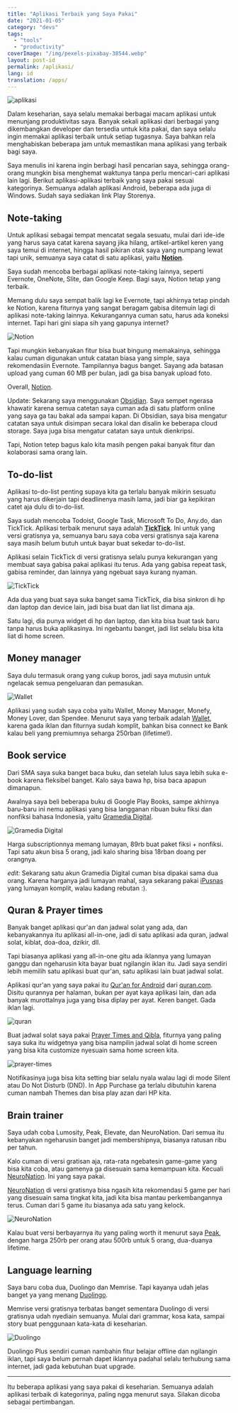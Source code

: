 ```yaml
---
title: "Aplikasi Terbaik yang Saya Pakai"
date: "2021-01-05"
category: "devs"
tags:
  - "tools"
  - "productivity"
coverImage: "/img/pexels-pixabay-38544.webp"
layout: post-id
permalink: /aplikasi/
lang: id
translation: /apps/
---
```


![aplikasi](/img/pexels-pixabay-38544.webp)

Dalam keseharian, saya selalu memakai berbagai macam aplikasi untuk menunjang produktivitas saya. Banyak sekali aplikasi dari berbagai yang dikembangkan developer dan tersedia untuk kita pakai, dan saya selalu ingin memakai aplikasi terbaik untuk setiap tugasnya. Saya bahkan rela menghabiskan beberapa jam untuk memastikan mana aplikasi yang terbaik bagi saya.

Saya menulis ini karena ingin berbagi hasil pencarian saya, sehingga orang-orang mungkin bisa menghemat waktunya tanpa perlu mencari-cari aplikasi lain lagi. Berikut aplikasi-aplikasi terbaik yang saya pakai sesuai kategorinya. Semuanya adalah aplikasi Android, beberapa ada juga di Windows. Sudah saya sediakan link Play Storenya.

## Note-taking

Untuk aplikasi sebagai tempat mencatat segala sesuatu, mulai dari ide-ide yang harus saya catat karena sayang jika hilang, artikel-artikel keren yang saya temui di internet, hingga hasil pikiran otak saya yang numpang lewat tapi unik, semuanya saya catat di satu aplikasi, yaitu **[Notion](https://play.google.com/store/apps/details?id=notion.id&hl=en&gl=US)**.

Saya sudah mencoba berbagai aplikasi note-taking lainnya, seperti Evernote, OneNote, Slite, dan Google Keep. Bagi saya, Notion tetap yang terbaik.

Memang dulu saya sempat balik lagi ke Evernote, tapi akhirnya tetap pindah ke Notion, karena fiturnya yang sangat beragam gabisa ditemuin lagi di aplikasi note-taking lainnya. Kekurangannya cuman satu, harus ada koneksi internet. Tapi hari gini siapa sih yang gapunya internet?

![Notion](/img/notion.webp)

Tapi mungkin kebanyakan fitur bisa buat bingung memakainya, sehingga kalau cuman digunakan untuk catatan biasa yang simple, saya rekomendasiin Evernote. Tampilannya bagus banget. Sayang ada batasan upload yang cuman 60 MB per bulan, jadi ga bisa banyak upload foto.

Overall, [Notion](https://play.google.com/store/apps/details?id=notion.id&hl=en&gl=US).

Update: Sekarang saya menggunakan [Obsidian](https://obsidian.md/). Saya sempet ngerasa khawatir karena semua catetan saya cuman ada di satu platform online yang saya ga tau bakal ada sampai kapan. Di Obsidian, saya bisa mengatur catatan saya untuk disimpan secara lokal dan disalin ke beberapa cloud storage. Saya juga bisa mengatur catatan saya untuk dienkripsi.

Tapi, Notion tetep bagus kalo kita masih pengen pakai banyak fitur dan kolaborasi sama orang lain.

## To-do-list

Aplikasi to-do-list penting supaya kita ga terlalu banyak mikirin sesuatu yang harus dikerjain tapi deadlinenya masih lama, jadi biar ga kepikiran catet aja dulu di to-do-list.

Saya sudah mencoba Todoist, Google Task, Microsoft To Do, Any.do, dan TickTick. Aplikasi terbaik menurut saya adalah **[TickTick](https://play.google.com/store/apps/details?id=notion.id&hl=en&gl=US)**. Ini untuk yang versi gratisnya ya, semuanya baru saya coba versi gratisnya saja karena saya masih belum butuh untuk bayar buat sekedar to-do-list.

Aplikasi selain TickTick di versi gratisnya selalu punya kekurangan yang membuat saya gabisa pakai aplikasi itu terus. Ada yang gabisa repeat task, gabisa reminder, dan lainnya yang ngebuat saya kurang nyaman.

![TickTick](/img/tick.webp)

Ada dua yang buat saya suka banget sama TickTick, dia bisa sinkron di hp dan laptop dan device lain, jadi bisa buat dan liat list dimana aja.

Satu lagi, dia punya widget di hp dan laptop, dan kita bisa buat task baru tanpa harus buka aplikasinya. Ini ngebantu banget, jadi list selalu bisa kita liat di home screen.

## Money manager

Saya dulu termasuk orang yang cukup boros, jadi saya mutusin untuk ngelacak semua pengeluaran dan pemasukan.

![Wallet](/img/wallet.webp)

Aplikasi yang sudah saya coba yaitu Wallet, Money Manager, Monefy, Money Lover, dan Spendee. Menurut saya yang terbaik adalah [Wallet](https://play.google.com/store/apps/details?id=com.droid4you.application.wallet&hl=en&gl=US), karena gada iklan dan fiturnya sudah komplit, bahkan bisa connect ke Bank kalau beli yang premiumnya seharga 250rban (lifetime!).

## Book service

Dari SMA saya suka banget baca buku, dan setelah lulus saya lebih suka e-book karena fleksibel banget. Kalo saya bawa hp, bisa baca apapun dimanapun.

Awalnya saya beli beberapa buku di Google Play Books, sampe akhirnya baru-baru ini nemu aplikasi yang bisa langganan ribuan buku fiksi dan nonfiksi bahasa Indonesia, yaitu [Gramedia Digital](https://play.google.com/store/apps/details?id=com.droid4you.application.wallet&hl=en&gl=US).

![Gramedia Digital](/img/gramed.webp)

Harga subscriptionnya memang lumayan, 89rb buat paket fiksi + nonfiksi. Tapi satu akun bisa 5 orang, jadi kalo sharing bisa 18rban doang per orangnya.

_edit:_ Sekarang satu akun Gramedia Digital cuman bisa dipakai sama dua orang. Karena harganya jadi lumayan mahal, saya sekarang pakai [iPusnas](https://play.google.com/store/apps/details?id=mam.reader.ipusnas&hl=en_US&gl=US) yang lumayan komplit, walau kadang rebutan :).

## Quran & Prayer times

Banyak banget aplikasi qur'an dan jadwal solat yang ada, dan kebanyakannya itu aplikasi all-in-one, jadi di satu aplikasi ada quran, jadwal solat, kiblat, doa-doa, dzikir, dll.

Tapi biasanya aplikasi yang all-in-one gitu ada iklannya yang lumayan ganggu dan ngeharusin kita bayar buat ngilangin iklan itu. Jadi saya sendiri lebih memilih satu aplikasi buat qur'an, satu aplikasi lain buat jadwal solat.

Aplikasi qur'an yang saya pakai itu [Qur'an for Android](https://play.google.com/store/apps/details?id=com.quran.labs.androidquran&hl=en&gl=US) dari [quran.com](http://quran.com). Disitu qurannya per halaman, bukan per ayat kaya aplikasi lain, dan ada banyak murottalnya juga yang bisa diplay per ayat. Keren banget. Gada iklan lagi.

![quran](/img/qurancom.webp)

Buat jadwal solat saya pakai [Prayer Times and Qibla](https://play.google.com/store/apps/details?id=com.reworewo.prayertimes&hl=en&gl=US), fiturnya yang paling saya suka itu widgetnya yang bisa nampilin jadwal solat di home screen yang bisa kita customize nyesuain sama home screen kita.

![prayer-times](/img/prayertimes.webp)

Notifikasinya juga bisa kita setting biar selalu nyala walau lagi di mode Silent atau Do Not Disturb (DND). In App Purchase ga terlalu dibutuhin karena cuman nambah Themes dan bisa play azan dari HP kita.

## Brain trainer

Saya udah coba Lumosity, Peak, Elevate, dan NeuroNation. Dari semua itu kebanyakan ngeharusin banget jadi membershipnya, biasanya ratusan ribu per tahun.

Kalo cuman di versi gratisan aja, rata-rata ngebatesin game-game yang bisa kita coba, atau gamenya ga disesuain sama kemampuan kita. Kecuali [NeuroNation](https://play.google.com/store/apps/details?id=air.nn.mobile.app.main&hl=en&gl=US). Ini yang saya pakai.

[NeuroNation](https://play.google.com/store/apps/details?id=air.nn.mobile.app.main&hl=en&gl=US) di versi gratisnya bisa ngasih kita rekomendasi 5 game per hari yang disesuain sama tingkat kita, jadi kita bisa mantau perkembangannya terus. Cuman dari 5 game itu biasanya ada satu yang kelock.

![NeuroNation](/img/neuronation.webp)

Kalau buat versi berbayarnya itu yang paling worth it menurut saya [Peak](https://play.google.com/store/apps/details?id=com.brainbow.peak.app&hl=en&gl=US), dengan harga 250rb per orang atau 500rb untuk 5 orang, dua-duanya lifetime.

## Language learning

Saya baru coba dua, Duolingo dan Memrise. Tapi kayanya udah jelas banget ya yang menang [Duolingo](https://play.google.com/store/apps/details?id=com.duolingo&hl=en&gl=US).

Memrise versi gratisnya terbatas banget sementara Duolingo di versi gratisnya udah nyediain semuanya. Mulai dari grammar, kosa kata, sampai story buat penggunaan kata-kata di keseharian.

![Duolingo](/img/duolingo.webp)

Duolingo Plus sendiri cuman nambahin fitur belajar offline dan ngilangin iklan, tapi saya belum pernah dapet iklannya padahal selalu terhubung sama internet, jadi gada kebutuhan buat upgrade.

---

Itu beberapa aplikasi yang saya pakai di keseharian. Semuanya adalah aplikasi terbaik di kategorinya, paling ngga menurut saya. Silakan dicoba sebagai pertimbangan.
